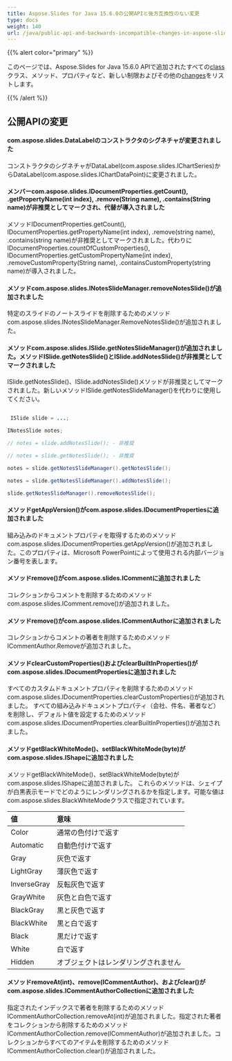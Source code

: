 ```yaml
---
title: Aspose.Slides for Java 15.6.0の公開APIと後方互換性のない変更
type: docs
weight: 140
url: /java/public-api-and-backwards-incompatible-changes-in-aspose-slides-for-java-15-6-0/
---
```


{{% alert color="primary" %}} 

このページでは、Aspose.Slides for Java 15.6.0 APIで追加されたすべての[class](/slides/java/public-api-and-backwards-incompatible-changes-in-aspose-slides-for-java-15-6-0/)クラス、メソッド、プロパティなど、新しい制限およびその他の[changes](/slides/java/public-api-and-backwards-incompatible-changes-in-aspose-slides-for-java-15-6-0/)をリストします。

{{% /alert %}} 
## **公開APIの変更**
#### **com.aspose.slides.DataLabelのコンストラクタのシグネチャが変更されました**
コンストラクタのシグネチャがDataLabel(com.aspose.slides.IChartSeries)からDataLabel(com.aspose.slides.IChartDataPoint)に変更されました。
#### **メンバーcom.aspose.slides.IDocumentProperties.getCount(), .getPropertyName(int index), .remove(String name), .contains(String name)が非推奨としてマークされ、代替が導入されました**
メソッドIDocumentProperties.getCount(), IDocumentProperties.getPropertyName(int index), .remove(string name), .contains(string name)が非推奨としてマークされました。代わりにIDocumentProperties.countOfCustomProperties(), IDocumentProperties.getCustomPropertyName(int index), .removeCustomProperty(String name), .containsCustomProperty(string name)が導入されました。
#### **メソッドcom.aspose.slides.INotesSlideManager.removeNotesSlide()が追加されました**
特定のスライドのノートスライドを削除するためのメソッドcom.aspose.slides.INotesSlideManager.RemoveNotesSlide()が追加されました。
#### **メソッドcom.aspose.slides.ISlide.getNotesSlideManager()が追加されました。メソッドISlide.getNotesSlide()とISlide.addNotesSlide()が非推奨としてマークされました**
ISlide.getNotesSlide()、ISlide.addNotesSlide()メソッドが非推奨としてマークされました。新しいメソッドISlide.getNotesSlideManager()を代わりに使用してください。

``` java

 ISlide slide = ...;

INotesSlide notes;

// notes = slide.addNotesSlide(); - 非推奨

// notes = slide.getNotesSlide(); - 非推奨

notes = slide.getNotesSlideManager().getNotesSlide();

notes = slide.getNotesSlideManager().addNotesSlide();

slide.getNotesSlideManager().removeNotesSlide();

```
#### **メソッドgetAppVersion()がcom.aspose.slides.IDocumentPropertiesに追加されました**
組み込みのドキュメントプロパティを取得するためのメソッドcom.aspose.slides.IDocumentProperties.getAppVersion()が追加されました。このプロパティは、Microsoft PowerPointによって使用される内部バージョン番号を表します。
#### **メソッドremove()がcom.aspose.slides.ICommentに追加されました**
コレクションからコメントを削除するためのメソッドcom.aspose.slides.IComment.remove()が追加されました。
#### **メソッドremove()がcom.aspose.slides.ICommentAuthorに追加されました**
コレクションからコメントの著者を削除するためのメソッドICommentAuthor.Removeが追加されました。
#### **メソッドclearCustomProperties()およびclearBuiltInProperties()がcom.aspose.slides.IDocumentPropertiesに追加されました**
すべてのカスタムドキュメントプロパティを削除するためのメソッドcom.aspose.slides.IDocumentProperties.clearCustomProperties()が追加されました。
すべての組み込みドキュメントプロパティ（会社、件名、著者など）を削除し、デフォルト値を設定するためのメソッドcom.aspose.slides.IDocumentProperties.clearBuiltInProperties()が追加されました。
#### **メソッドgetBlackWhiteMode()、setBlackWhiteMode(byte)がcom.aspose.slides.IShapeに追加されました**
メソッドgetBlackWhiteMode()、setBlackWhiteMode(byte)がcom.aspose.slides.IShapeに追加されました。
これらのメソッドは、シェイプが白黒表示モードでどのようにレンダリングされるかを指定します。可能な値はcom.aspose.slides.BlackWhiteModeクラスで指定されています。

|**値** |**意味** |
| :- | :- |
|Color |通常の色付けで返す |
|Automatic |自動色付けで返す |
|Gray |灰色で返す |
|LightGray |薄灰色で返す |
|InverseGray |反転灰色で返す |
|GrayWhite |灰色と白色で返す |
|BlackGray |黒と灰色で返す |
|BlackWhite |黒と白で返す |
|Black |黒だけで返す |
|White |白で返す |
|Hidden |オブジェクトはレンダリングされません |
#### **メソッドremoveAt(int)、remove(ICommentAuthor)、およびclear()がcom.aspose.slides.ICommentAuthorCollectionに追加されました**
指定されたインデックスで著者を削除するためのメソッドICommentAuthorCollection.removeAt(int)が追加されました。指定された著者をコレクションから削除するためのメソッドICommentAuthorCollection.remove(ICommentAuthor)が追加されました。コレクションからすべてのアイテムを削除するためのメソッドICommentAuthorCollection.clear()が追加されました。